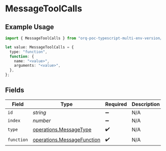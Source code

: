 # MessageToolCalls

## Example Usage

```typescript
import { MessageToolCalls } from "orq-poc-typescript-multi-env-version/models/operations";

let value: MessageToolCalls = {
  type: "function",
  function: {
    name: "<value>",
    arguments: "<value>",
  },
};
```

## Fields

| Field                                                                    | Type                                                                     | Required                                                                 | Description                                                              |
| ------------------------------------------------------------------------ | ------------------------------------------------------------------------ | ------------------------------------------------------------------------ | ------------------------------------------------------------------------ |
| `id`                                                                     | *string*                                                                 | :heavy_minus_sign:                                                       | N/A                                                                      |
| `index`                                                                  | *number*                                                                 | :heavy_minus_sign:                                                       | N/A                                                                      |
| `type`                                                                   | [operations.MessageType](../../models/operations/messagetype.md)         | :heavy_check_mark:                                                       | N/A                                                                      |
| `function`                                                               | [operations.MessageFunction](../../models/operations/messagefunction.md) | :heavy_check_mark:                                                       | N/A                                                                      |